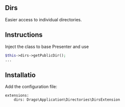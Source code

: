 ## Dirs
Easier access to individual directories.

## Instructions
Inject the class to base Presenter and use
```php
$this->dirs->getPublicDir();
...
```

## Installatio
Add the configuration file:

```neon
extensions:
	dirs: Drago\Application\Directories\DirsExtension
```
